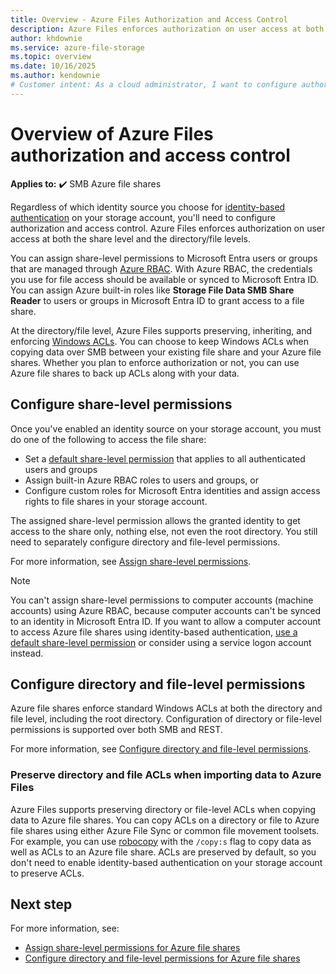 ```yaml
---
title: Overview - Azure Files Authorization and Access Control
description: Azure Files enforces authorization on user access at both the share level and the directory/file level. You can assign share-level permissions through Azure RBAC.
author: khdownie
ms.service: azure-file-storage
ms.topic: overview
ms.date: 10/16/2025
ms.author: kendownie
# Customer intent: As a cloud administrator, I want to configure authorization and access control for SMB Azure file shares, so that I can manage user permissions at both the share and directory/file levels effectively.
---
```



# Overview of Azure Files authorization and access control

**Applies to:** :heavy_check_mark: SMB Azure file shares

Regardless of which identity source you choose for [identity-based authentication](storage-files-active-directory-overview.md) on your storage account, you'll need to configure authorization and access control. Azure Files enforces authorization on user access at both the share level and the directory/file levels.

You can assign share-level permissions to Microsoft Entra users or groups that are managed through [Azure RBAC](/azure/role-based-access-control/overview). With Azure RBAC, the credentials you use for file access should be available or synced to Microsoft Entra ID. You can assign Azure built-in roles like **Storage File Data SMB Share Reader** to users or groups in Microsoft Entra ID to grant access to a file share.

At the directory/file level, Azure Files supports preserving, inheriting, and enforcing [Windows ACLs](/windows/win32/secauthz/access-control-lists). You can choose to keep Windows ACLs when copying data over SMB between your existing file share and your Azure file shares. Whether you plan to enforce authorization or not, you can use Azure file shares to back up ACLs along with your data.

## Configure share-level permissions

Once you've enabled an identity source on your storage account, you must do one of the following to access the file share:

- Set a [default share-level permission](storage-files-identity-assign-share-level-permissions.md#share-level-permissions-for-all-authenticated-identities) that applies to all authenticated users and groups
- Assign built-in Azure RBAC roles to users and groups, or 
- Configure custom roles for Microsoft Entra identities and assign access rights to file shares in your storage account.

The assigned share-level permission allows the granted identity to get access to the share only, nothing else, not even the root directory. You still need to separately configure directory and file-level permissions.

For more information, see [Assign share-level permissions](storage-files-identity-assign-share-level-permissions.md).

> [!NOTE]
> You can't assign share-level permissions to computer accounts (machine accounts) using Azure RBAC, because computer accounts can't be synced to an identity in Microsoft Entra ID. If you want to allow a computer account to access Azure file shares using identity-based authentication, [use a default share-level permission](storage-files-identity-assign-share-level-permissions.md#share-level-permissions-for-all-authenticated-identities) or consider using a service logon account instead.

## Configure directory and file-level permissions

Azure file shares enforce standard Windows ACLs at both the directory and file level, including the root directory. Configuration of directory or file-level permissions is supported over both SMB and REST.

For more information, see [Configure directory and file-level permissions](storage-files-identity-configure-file-level-permissions.md).

### Preserve directory and file ACLs when importing data to Azure Files

Azure Files supports preserving directory or file-level ACLs when copying data to Azure file shares. You can copy ACLs on a directory or file to Azure file shares using either Azure File Sync or common file movement toolsets. For example, you can use [robocopy](/windows-server/administration/windows-commands/robocopy) with the `/copy:s` flag to copy data as well as ACLs to an Azure file share. ACLs are preserved by default, so you don't need to enable identity-based authentication on your storage account to preserve ACLs.

## Next step

For more information, see:

- [Assign share-level permissions for Azure file shares](storage-files-identity-assign-share-level-permissions.md)
- [Configure directory and file-level permissions for Azure file shares](storage-files-identity-configure-file-level-permissions.md)
